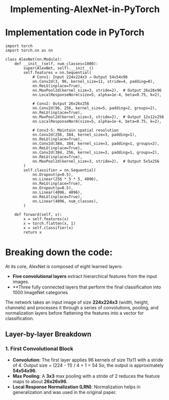 <div align="center">
    <h1> Implementing-AlexNet-in-PyTorch</h1>
</div>

# Implementation code in PyTorch
```
import torch  
import torch.nn as nn  

class AlexNet(nn.Module):  
    def __init__(self, num_classes=1000):  
        super(AlexNet, self).__init__()  
        self.features = nn.Sequential(  
            # Conv1: Input 224x224x3 → Output 54x54x96  
            nn.Conv2d(3, 96, kernel_size=11, stride=4, padding=0),  
            nn.ReLU(inplace=True),  
            nn.MaxPool2d(kernel_size=3, stride=2),  # Output 26x26x96  
            nn.LocalResponseNorm(size=5, alpha=1e-4, beta=0.75, k=2),  

            # Conv2: Output 26x26x256  
            nn.Conv2d(96, 256, kernel_size=5, padding=2, groups=2),  
            nn.ReLU(inplace=True),  
            nn.MaxPool2d(kernel_size=3, stride=2),  # Output 12x12x256  
            nn.LocalResponseNorm(size=5, alpha=1e-4, beta=0.75, k=2),  

            # Conv3-5: Maintain spatial resolution  
            nn.Conv2d(256, 384, kernel_size=3, padding=1),  
            nn.ReLU(inplace=True),  
            nn.Conv2d(384, 384, kernel_size=3, padding=1, groups=2),  
            nn.ReLU(inplace=True),  
            nn.Conv2d(384, 256, kernel_size=3, padding=1, groups=2),  
            nn.ReLU(inplace=True),  
            nn.MaxPool2d(kernel_size=3, stride=2),  # Output 5x5x256  
        )  
        self.classifier = nn.Sequential(  
            nn.Dropout(p=0.5),  
            nn.Linear(256 * 5 * 5, 4096),  
            nn.ReLU(inplace=True),  
            nn.Dropout(p=0.5),  
            nn.Linear(4096, 4096),  
            nn.ReLU(inplace=True),  
            nn.Linear(4096, num_classes),  
        )  

    def forward(self, x):  
        x = self.features(x)  
        x = torch.flatten(x, 1)  
        x = self.classifier(x)  
        return x  
```

# Breaking down the code: 
At its core, AlexNet is composed of eight learned layers:
* **Five convolutional layers** extract hierarchical features from the input images.
* **Three fully connected layers that perform the final classification into 1000 ImageNet categories

The network takes an input image of size **224x224x3** (width, height, channels) and processes it through a series of convolutions, pooling, and normalization layers before flattening the features into a vector for classification. 

## Layer-by-layer Breakdown
### 1. First Convolutional Block
* **Convolution:** The first layer applies 96 kernels of size 11x11 with a stride of 4.
      Output size = (224 - 11) / 4 + 1 = 54
  So, the output is approximately **54x54x96**.
* **Max Pooling**: A **3x3** max pooling with a stride of 2 reduces the feature maps to about **26x26x96**.
* **Local Response Normalization (LRN)**: Normalization helps in generalization and was used in the original paper. 
